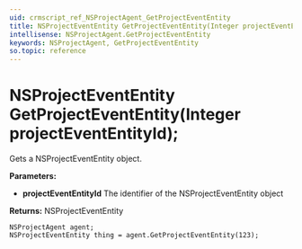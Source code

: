 ```yaml
---
uid: crmscript_ref_NSProjectAgent_GetProjectEventEntity
title: NSProjectEventEntity GetProjectEventEntity(Integer projectEventEntityId);
intellisense: NSProjectAgent.GetProjectEventEntity
keywords: NSProjectAgent, GetProjectEventEntity
so.topic: reference
---
```


# NSProjectEventEntity GetProjectEventEntity(Integer projectEventEntityId);

Gets a NSProjectEventEntity object.

**Parameters:**
 - **projectEventEntityId** The identifier of the NSProjectEventEntity object

**Returns:** NSProjectEventEntity

```crmscript
NSProjectAgent agent;
NSProjectEventEntity thing = agent.GetProjectEventEntity(123);
```

